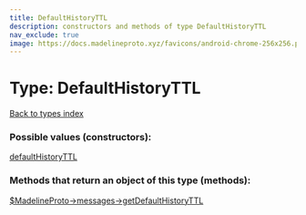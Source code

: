 ```yaml
---
title: DefaultHistoryTTL
description: constructors and methods of type DefaultHistoryTTL
nav_exclude: true
image: https://docs.madelineproto.xyz/favicons/android-chrome-256x256.png
---
```

# Type: DefaultHistoryTTL
[Back to types index](index.html)



### Possible values (constructors):

[defaultHistoryTTL](/API_docs/constructors/defaultHistoryTTL.html)  



### Methods that return an object of this type (methods):

[$MadelineProto->messages->getDefaultHistoryTTL](/API_docs/methods/messages.getDefaultHistoryTTL.html)  



